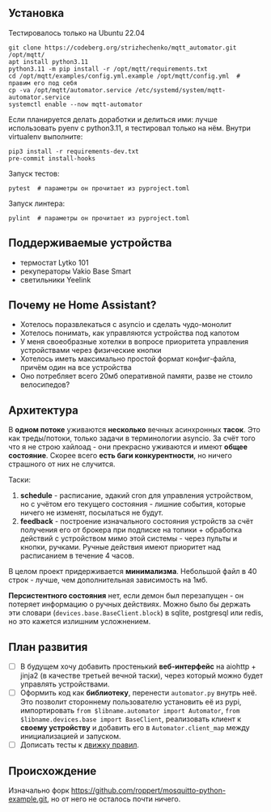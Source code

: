 ## Установка

Тестировалось только на Ubuntu 22.04

``` shell
git clone https://codeberg.org/strizhechenko/mqtt_automator.git /opt/mqtt/
apt install python3.11
python3.11 -m pip install -r /opt/mqtt/requirements.txt
cd /opt/mqtt/examples/config.yml.example /opt/mqtt/config.yml  # правим его под себя
cp -va /opt/mqtt/automator.service /etc/systemd/system/mqtt-automator.service
systemctl enable --now mqtt-automator
```

Если планируется делать доработки и делиться ими: лучше использовать pyenv с python3.11, я тестировал только на нём. Внутри virtualenv выполните:

``` shell
pip3 install -r requirements-dev.txt
pre-commit install-hooks
```

Запуск тестов:

``` shell
pytest  # параметры он прочитает из pyproject.toml
```

Запуск линтера:

``` shell
pylint  # параметры он прочитает из pyproject.toml
```

## Поддерживаемые устройства

- термостат Lytko 101
- рекуператоры Vakio Base Smart
- светильники Yeelink

## Почему не Home Assistant?

- Хотелось поразвлекаться с asyncio и сделать чудо-монолит
- Хотелось понимать, как управляются устройства под капотом
- У меня своеобразные хотелки в вопросе приоритета управления устройствами через физические кнопки
- Хотелось иметь максимально простой формат конфиг-файла, причём один на все устройства
- Оно потребляет всего 20мб оперативной памяти, разве не стоило велосипедов?

## Архитектура

В **одном потоке** уживаются **несколько** вечных асинхронных **тасок**. Это как треды/потоки, только задачи в терминологии asyncio.  За счёт того что я не строю хайлоад - они прекрасно уживаются и имеют **общее состояние**.  Скорее всего **есть баги конкурентности**, но ничего страшного от них не случится.

Таски:

1. **schedule** - расписание, эдакий cron для управления устройством, но с учётом его текущего состояния - лишние события, которые ничего не изменят, посылаться не будут.
2. **feedback** - построение изначального состояния устройств за счёт получения его от брокера при подписке на топики + обработка действий с устройством мимо этой системы - через пульты и кнопки, ручками. Ручные действия имеют приоритет над расписанием в течение 4 часов.

В целом проект придерживается **минимализма**. Небольшой файл в 40 строк - лучше, чем дополнительная зависимость на 1мб.

**Персистентного состояния** нет, если демон был перезапущен - он потеряет информацию о ручных действиях. Можно было бы держать эти словари (`devices.base.BaseClient.block`) в sqlite, postgresql или redis, но это кажется излишним усложнением.

## План развития

- [ ] В будущем хочу добавить простенький **веб-интерфейс** на aiohttp + jinja2 (в качестве третьей вечной таски), через который можно будет управлять устройствами.
- [ ] Оформить код как **библиотеку**, перенести `automator.py` внутрь неё. Это позволит стороннему пользователю установить её из pypi, импортировать `from $libname.automator import Automator`, `from $libname.devices.base import BaseClient`, реализовать клиент к **своему устройству** и добавить его в `Automator.client_map` между инициализацией и запуском.
- [ ] Дописать тесты к [движку правил](./application/config/parser.py).

## Происхождение

Изначально форк https://github.com/roppert/mosquitto-python-example.git, но от него не осталось почти ничего.

